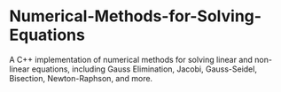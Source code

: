 # Numerical-Methods-for-Solving-Equations
A C++ implementation of numerical methods for solving linear and non-linear equations, including Gauss Elimination, Jacobi, Gauss-Seidel, Bisection, Newton-Raphson, and more.
